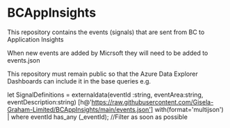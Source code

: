 # BCAppInsights

This repository contains the events (signals) that are sent from BC to Application Insights

When new events are added by Micrsoft they will need to be added to events.json

This repository must remain public so that the Azure Data Explorer Dashboards can include it in the base queries
e.g.

let SignalDefinitions = externaldata(eventId :string, eventArea:string, eventDescription:string)
        [h@'https://raw.githubusercontent.com/Gisela-Graham-Limited/BCAppInsights/main/events.json']
            with(format='multijson')
    | where eventId has_any (_eventId); //Filter as soon as possible

